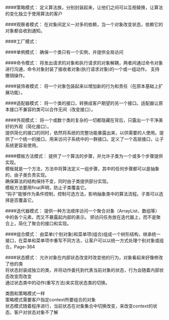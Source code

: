 
####策略模式：
定义算法族，分别封装起来，让他们之间可以互相替换，让算法的变化独立于使用算法的客户

####观察者模式：
在对象间定义一对多的依赖，当一个对象改变状态，依赖它的对象都会收到通知。

####工厂模式：

####单例模式：
确保一个类只有一个实例，并提供全局访问

####命令模式：
将发出请求的对象和执行请求的对象解耦，两者间通过命令对象进行沟通，命令对象封装了接收者对象(执行请求对象)的一个或一组动作。
支持撤销操作。

####装饰者模式：
将一个对象包装起来以增加新的行为和责任（在原本基础上扩展功能）。

####适配器模式：
将一个类的接口，转换成客户期望的另一个接口。适配器让原本接口不兼容的类可以合作无间（改变接口）。

####外观模式：
将一个或数个类的复杂的一切都隐藏在背后，只露出一个干净美好的外观（简化接口）。  
提供简化的接口的同时，依然将系统的完整功能暴露出来，以供需要的人使用。提供了一个统一的接口，用来访问子系统中的一群接口。定义了一个高层接口，让子系统更容易使用。

####模板方法模式：
提供了一个算法的步骤，并允许子类为一个或多个步骤提供实现。  
模板就是一个方法，方法中将算法定义一组步骤，其中的任何步骤都可以是抽象的，由子类负责实现。  
确保算法的结构保持不变，同时由子类提供部分实现。  
模板方法要用final声明，防止子类覆盖它。  
“钩子”能够作为条件控制，控制可选方法，影响抽象类中的算法流程。子类可以选择是否覆盖它。

####迭代器模式：
提供一种方法顺序访问一个聚合对象（ArrayList、数组等）中的各个元素，而又不暴露起内部的表示。
把访问任务放在迭代器上，而不是聚合上，简化了聚合的接口和实现。

####组合模式：
由菜单(个别对象)和菜单项(组合)组成一个树形结构，继承统一接口，在菜单和菜单项中重写不同方法，让客户可以以统一方式处理个别对象或组合。Page-364

####状态模式：
允许对象在内部状态改变时改变他的行为，对象看起来好像修改了他的类  
将状态封装成独立的类，并将动作委托到代表当前对象的状态，行为会随着内部状态改变而改变  
通过状态类中的动作(重写方法)来实现状态类的切换。  
  
类图和策略模式一样  
策略模式需要客户指定context所要组合的对象  
状态模式随着程序进行，当前状态在对象集合中切换改变，来改变context的状态，客户对状态对象不了解
